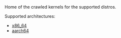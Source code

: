 Home of the crawled kernels for the supported distros.

Supported architectures:
* [x86_64](x86_64/list.json)
* [aarch64](aarch64/list.json)

